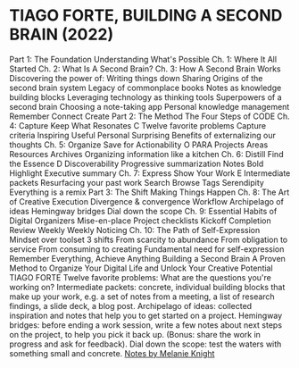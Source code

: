 # TIAGO FORTE, BUILDING A SECOND BRAIN (2022)

Part 1: The Foundation
Understanding What's Possible
Ch. 1: Where It All Started
Ch. 2: What Is A Second Brain?
Ch. 3: How A Second Brain Works
Discovering the power of:
Writing things down
Sharing
Origins of the second brain system
Legacy of commonplace books
Notes as knowledge building blocks
Leveraging technology as thinking tools
Superpowers of a second brain
Choosing a note-taking app
Personal knowledge management
Remember
Connect
Create
Part 2: The Method
The Four Steps of CODE
Ch. 4: Capture
Keep What Resonates
C
Twelve favorite problems
Capture criteria
Inspiring
Useful
Personal
Surprising
Benefits of externalizing our thoughts
Ch. 5: Organize
Save for Actionability
O
PARA
Projects
Areas
Resources
Archives
Organizing information like a kitchen
Ch. 6: Distill
Find the Essence
D
Discoverability
Progressive summarization
Notes
Bold
Highlight
Executive summary
Ch. 7: Express
Show Your Work
E
Intermediate packets
Resurfacing your past work
Search
Browse
Tags
Serendipity
Everything is a remix
Part 3: The Shift
Making Things Happen
Ch. 8: The Art of Creative Execution
Divergence & convergence
Workflow
Archipelago of ideas
Hemingway bridges
Dial down the scope
Ch. 9: Essential Habits of Digital Organizers
Mise-en-place
Project checklists
Kickoff
Completion
Review
Weekly
Weekly
Noticing
Ch. 10: The Path of Self-Expression
Mindset over toolset
3 shifts
From scarcity to abundance
From obligation to service
From consuming to creating
Fundamental need for self-expression
Remember Everything, Achieve Anything
Building a Second Brain
A Proven Method to Organize Your Digital Life and Unlock Your Creative Potential
TIAGO FORTE
Twelve favorite problems: What are the questions you're working on?
Intermediate packets: concrete, individual building blocks that make up your work, e.g. a set of notes from a meeting, a list of research findings, a slide deck, a blog post.
Archipelago of ideas: collected inspiration and notes that help you to get started on a project.
Hemingway bridges: before ending a work session, write a few notes about next steps on the project, to help you pick it back up. (Bonus: share the work in progress and ask for feedback).
Dial down the scope: test the waters with something small and concrete.
[Notes by Melanie Knight](www.learnaboutlearning.co.uk)
